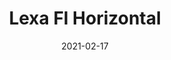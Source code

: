 ---
title: "Lexa Fl Horizontal"
image_primary: "img/LEXA_FL_Aplique_Horizontal_3x3_USA.jpg"
description: "LEXA%20is%20a%20wall%20lamp%20with%20a%20conclusive%20look%20given%20its%20measures%A0and%20high%20decorative%20and%20luminic%20features.%20It%20has%20a%20fix%20arm%20holding%20the%20shade%20with%20a%20projection%20from%A0the%20wall%20of%2034%20cm%20and%20it%20is%20produced%20in%20brass%20with%20chrome%A0or%20nickel%20finish.%20Lexa%20FL%20has%20an%20optional%20base%2C%20to%20be%20supplied%20in%20horizontal%A0or%20vertical%20format%20depending%20on%20users%B4needs%2C%20both%20formats%A0incorporate%20a%20switch%20on%20the%20front%20part.%20Available%20with%20a%20double%20shade%20made%20of%20translucid%20material.%20For%20a%20higher%20resistance%20to%20heat%2C%20inner%20shade%20has%20a%20white%A0polyester%20support%20and%20outer%20shade%20comes%20in%20glass%20PVC.%20The%20Flexo%20form%20Lexa%20wall%20lamp%20is%20a%20flexible%20tube%20in%20brass%A0to%20guarantee%20its%20rigidity%20and%20a%20higher%20quality%20in%20day-to-day%A0use.%20It%20can%20be%20adapted%20to%20different%20positions%20and%20permits%A0focusing%20focusing%20light%20to%20a%20specific%20places%20without%20being%A0blind%20due%20to%20its%20warm%20light.%20The%20LED%20hood%20comes%20in%20a%20conclusive%20shape%20that%20stresses%A0its%20character%2C%20made%20in%20zamac%20injection%20is%20orientable%20with%A0a%202.7%20W%20LED%20which%20practically%20does%20not%20emanate%20heat.%20As%20a%20result%20there%20is%20major%20security%2C%20a%20real%20guarantee%20of%A0100.000%20hours%20of%20life%20since%20LED%20tecnology%20depends%20mostly%A0on%20the%20heat%20from%20the%20Light-emitting%20diode%2C%20more%20wats%A0means%20more%20heat%20concentration%20and%20less%20duration.%0A%0A"
designer: "Joana Bover"
tags: 
  - "Bover"
  - "Wall"
  - "Indoor"
  - "Indoor Lamps"
href: "https://www.bover.es/en/lamp/lexa-fl-horizontal/"
category: "indoor-lamps"
subtitle: ""
manufacturer: "Bover"
slug: "/manufacturers/bover/indoor-lamps/joana-bover-lexa-fl-horizontal"
date: "2021-02-17"
---